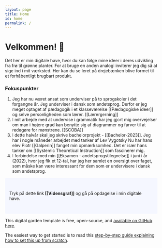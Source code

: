 ```yaml
---
layout: page
title: Home
id: home
permalink: /
---
```


# Velkommen! 🌱
Det her er min digitale have, hvor du kan følge mine ideer i deres udvikling fra frø til grønne planter. For at bruge en anden analogi inviterer jeg dig så at sige ind i mit værksted. Her kan du se leret på drejebænken blive formet til et forhåbentligt brugbart produkt. 

### Fokuspunkter

1.  Jeg har nu været ansat som underviser på to sprogskoler i det forgangne år. Jeg underviser i dansk som andetsprog. Derfor er jeg meget optaget af pædagogik i et klasseværelse [[Pædagogiske ideer]] og selve personligheden som lærer. [[Lærergerning]]
2.  I mit arbejde med at undervise i grammatik har jeg gjort mig overvejelser om man i højere grad kan benytte sig af diagrammer og farver til at redegøre for mønstrene. [[SCOBA]]
3. I dette halvår skal jeg skrive bachelorprojekt - [[Bachelor-2023]]. Jeg har i nogle måneder arbejdet med tanker af Lev Vygotsky Nu har hans elev Piotr [[Galperin]] fanget min opmærksomhed. Det er især hans tanker om [[Systemic Theoretical Instruction]] som fascinerer mig. 
4. I forbindelse med min [[Eksamen - andetsprogstilegnelse]] i juni i år (2022), hvor jeg fik et 12-tal, har jeg her samlet en oversigt over faget, som måske kan være interessant for dem som er undervisere i dansk som andetsprog.


<p style="padding: 3em 1em; background: #f5f7ff; border-radius: 4px;">
Tryk på dette link <span style="font-weight: bold">[[Vidensgraf]]</span> og gå på opdagelse i min digitale have.
</p>

This digital garden template is free, open-source, and [available on GitHub here](https://github.com/maximevaillancourt/digital-garden-jekyll-template).

The easiest way to get started is to read this [step-by-step guide explaining how to set this up from scratch](https://maximevaillancourt.com/blog/setting-up-your-own-digital-garden-with-jekyll).

<style>
  .wrapper {
    max-width: 46em;
  }
</style>
